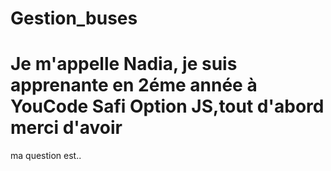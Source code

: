 # Gestion_buses
# Je m'appelle Nadia, je suis apprenante en 2éme année à YouCode Safi Option JS,tout d'abord merci d'avoir 
 ma question est..
